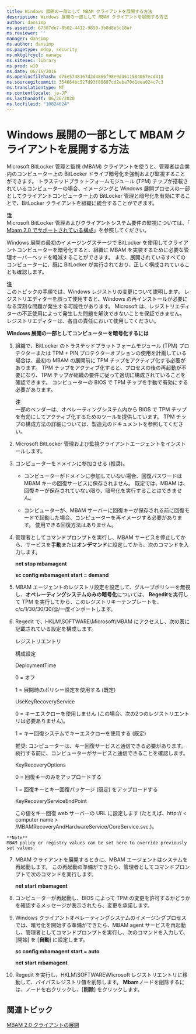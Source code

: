 ```yaml
---
title: Windows 展開の一部として MBAM クライアントを展開する方法
description: Windows 展開の一部として MBAM クライアントを展開する方法
author: dansimp
ms.assetid: 67387de7-8b02-4412-9850-3b8d8e5c18af
ms.reviewer: ''
manager: dansimp
ms.author: dansimp
ms.pagetype: mdop, security
ms.mktglfcycl: manage
ms.sitesec: library
ms.prod: w10
ms.date: 06/16/2016
ms.openlocfilehash: d75e5748167d2d4866f98e9d3611584067ecd418
ms.sourcegitcommit: 354664bc527d93f80687cd2eba70d1eea024c7c3
ms.translationtype: MT
ms.contentlocale: ja-JP
ms.lasthandoff: 06/26/2020
ms.locfileid: "10824624"
---
```

# Windows 展開の一部として MBAM クライアントを展開する方法


Microsoft BitLocker 管理と監視 (MBAM) クライアントを使うと、管理者は企業内のコンピューター上の BitLocker ドライブ暗号化を強制および監視することができます。 トラステッドプラットフォームモジュール (TPM) チップが搭載されているコンピューターの場合、イメージングと Windows 展開プロセスの一部としてクライアントコンピューター上の BitLocker 管理と暗号化を有効にすることで、BitLocker クライアントを組織に統合することができます。

**注**  
Microsoft BitLocker 管理およびクライアントシステム要件の監視については、「 [Mbam 2.0 でサポートされている構成](mbam-20-supported-configurations-mbam-2.md)」を参照してください。



Windows 展開の最初のイメージングステージで BitLocker を使用してクライアントコンピューターを暗号化すると、組織に MBAM を実装するために必要な管理オーバーヘッドを軽減することができます。 また、展開されているすべてのコンピューターに、既に BitLocker が実行されており、正しく構成されていることも確認します。

**注**  
このトピックの手順では、Windows レジストリの変更について説明します。 レジストリエディターを誤って使用すると、Windows の再インストールが必要になる深刻な問題が発生する可能性があります。 Microsoft は、レジストリエディターの不正使用によって発生した問題を解決できないことを保証できません。 レジストリエディターは、各自の責任において使用してください。



**Windows 展開の一部としてコンピューターを暗号化するには**

1.  組織で、BitLocker のトラステッドプラットフォームモジュール (TPM) プロテクターまたは TPM + PIN プロテクターオプションの使用を計画している場合は、最初の MBAM の展開前に TPM チップをアクティブ化する必要があります。 TPM チップをアクティブ化すると、プロセスの後の再起動が不要になり、TPM チップが組織の要件に従って適切に構成されていることを確認できます。 コンピューターの BIOS で TPM チップを手動で有効にする必要があります。

    **注**  
    一部のベンダーは、オペレーティングシステム内から BIOS で TPM チップを有効にしてアクティブ化するためのツールを提供しています。 TPM チップの構成方法の詳細については、製造元のドキュメントを参照してください。



2.  Microsoft BitLocker 管理および監視クライアントエージェントをインストールします。

3.  コンピューターをドメインに参加させる (推奨)。

    -   コンピューターがドメインに参加していない場合、回復パスワードは MBAM キーの回復サービスに保存されません。 既定では、MBAM は、回復キーが保存されていない限り、暗号化を実行することはできません。

    -   コンピューターが、MBAM サーバーに回復キーが保存される前に回復モードで起動した場合、コンピューターを再イメージする必要があります。 使用できる回復方法はありません。

4.  管理者としてコマンドプロンプトを実行し、MBAM サービスを停止してから、サービスを**手動**または**オンデマンド**に設定してから、次のコマンドを入力します。

    **net stop mbamagent**

    **sc config mbamagent start = demand**

5.  MBAM エージェントのレジストリ設定を設定して、グループポリシーを無視し、**オペレーティングシステムのみの暗号化**については、 **Regedit**を実行して TPM を実行してから、このレジストリキーテンプレートを、c/c/1/30/30/30/@/一度インポートします。

6.  Regedit で、HKLM\\SOFTWARE\\Microsoft\\MBAM にアクセスし、次の表に記載されている設定を構成します。

    レジストリエントリ

    構成設定

    DeploymentTime

    0 = オフ

    1 = 展開時のポリシー設定を使用する (既定)

    UseKeyRecoveryService

    0 = キーエスクローを使用しません (この場合、次の2つのレジストリエントリは必要ありません)。

    1 = キー回復システムでキーエスクローを使用する (既定)

    推奨: コンピューターは、キー回復サービスと通信できる必要があります。 続行する前に、コンピューターがサービスと通信できることを確認します。

    KeyRecoveryOptions

    0 = 回復キーのみをアップロードする

    1 = 回復キーとキー回復パッケージ (既定) をアップロードする

    KeyRecoveryServiceEndPoint

    この値をキー回復 web サーバーの URL に設定します (たとえば、http:// &lt; computer name &gt; /MBAMRecoveryAndHardwareService/CoreService.svc.)。



~~~
**Note**  
MBAM policy or registry values can be set here to override previously set values.
~~~



7. MBAM クライアントを展開するときに、MBAM エージェントはシステムを再起動します。 この再起動の準備ができたら、管理者としてコマンドプロンプトで次のコマンドを実行します。

   **net start mbamagent**

8. コンピューターが再起動し、BIOS によって TPM の変更を許可するかどうかを確認するメッセージが表示されたら、変更を承諾します。

9. Windows クライアントオペレーティングシステムのイメージングプロセスでは、暗号化を開始する準備ができたら、MBAM agent サービスを再起動し、管理者としてコマンドプロンプトを実行し、次のコマンドを入力して、[開始] を [**自動**] に設定します。

   **sc config mbamagent start = auto**

   **net start mbamagent**

10. Regedit を実行し、HKLM\\SOFTWARE\\Microsoft レジストリエントリに移動して、バイパスレジストリ値を削除します。 **Mbam**ノードを削除するには、ノードを右クリックし、[**削除**] をクリックします。

## 関連トピック


[MBAM 2.0 クライアントの展開](deploying-the-mbam-20-client-mbam-2.md)









